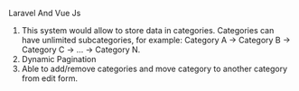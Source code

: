 Laravel And Vue Js
1. This system would allow to store data in categories. Categories can have unlimited subcategories, for example: Category A -> Category B -> Category C -> … -> Category N.
2. Dynamic Pagination
3. Able to add/remove categories and move category to another category from edit form.